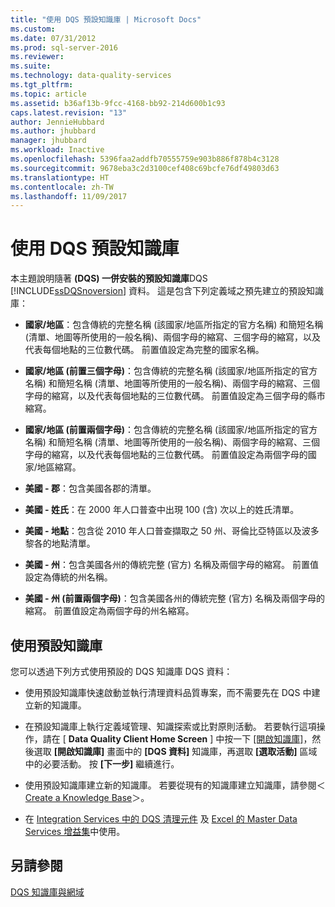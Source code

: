 ```yaml
---
title: "使用 DQS 預設知識庫 | Microsoft Docs"
ms.custom: 
ms.date: 07/31/2012
ms.prod: sql-server-2016
ms.reviewer: 
ms.suite: 
ms.technology: data-quality-services
ms.tgt_pltfrm: 
ms.topic: article
ms.assetid: b36af13b-9fcc-4168-bb92-214d600b1c93
caps.latest.revision: "13"
author: JennieHubbard
ms.author: jhubbard
manager: jhubbard
ms.workload: Inactive
ms.openlocfilehash: 5396faa2addfb70555759e903b886f878b4c3128
ms.sourcegitcommit: 9678eba3c2d3100cef408c69bcfe76df49803d63
ms.translationtype: HT
ms.contentlocale: zh-TW
ms.lasthandoff: 11/09/2017
---
```

# <a name="using-the-dqs-default-knowledge-base"></a>使用 DQS 預設知識庫
  本主題說明隨著 **(DQS) 一併安裝的預設知識庫**DQS [!INCLUDE[ssDQSnoversion](../includes/ssdqsnoversion-md.md)] 資料。 這是包含下列定義域之預先建立的預設知識庫：  
  
-   **國家/地區**：包含傳統的完整名稱 (該國家/地區所指定的官方名稱) 和簡短名稱 (清單、地圖等所使用的一般名稱)、兩個字母的縮寫、三個字母的縮寫，以及代表每個地點的三位數代碼。  前置值設定為完整的國家名稱。  
  
-   **國家/地區 (前置三個字母)**：包含傳統的完整名稱 (該國家/地區所指定的官方名稱) 和簡短名稱 (清單、地圖等所使用的一般名稱)、兩個字母的縮寫、三個字母的縮寫，以及代表每個地點的三位數代碼。  前置值設定為三個字母的縣市縮寫。  
  
-   **國家/地區 (前置兩個字母)**：包含傳統的完整名稱 (該國家/地區所指定的官方名稱) 和簡短名稱 (清單、地圖等所使用的一般名稱)、兩個字母的縮寫、三個字母的縮寫，以及代表每個地點的三位數代碼。  前置值設定為兩個字母的國家/地區縮寫。  
  
-   **美國 - 郡**：包含美國各郡的清單。  
  
-   **美國 - 姓氏**：在 2000 年人口普查中出現 100 (含) 次以上的姓氏清單。  
  
-   **美國 - 地點**：包含從 2010 年人口普查擷取之 50 州、哥倫比亞特區以及波多黎各的地點清單。  
  
-   **美國 - 州**：包含美國各州的傳統完整 (官方) 名稱及兩個字母的縮寫。 前置值設定為傳統的州名稱。  
  
-   **美國 - 州 (前置兩個字母)**：包含美國各州的傳統完整 (官方) 名稱及兩個字母的縮寫。 前置值設定為兩個字母的州名縮寫。  
  
## <a name="using-the-default-knowledge-base"></a>使用預設知識庫  
 您可以透過下列方式使用預設的 DQS 知識庫 DQS 資料：  
  
-   使用預設知識庫快速啟動並執行清理資料品質專案，而不需要先在 DQS 中建立新的知識庫。  
  
-   在預設知識庫上執行定義域管理、知識探索或比對原則活動。 若要執行這項操作，請在 [ **Data Quality Client Home Screen** ] 中按一下 [[開啟知識庫]](../data-quality-services/data-quality-client-home-screen.md)，然後選取 **[開啟知識庫]** 畫面中的 **[DQS 資料]** 知識庫，再選取 **[選取活動]** 區域中的必要活動。 按 **[下一步]** 繼續進行。  
  
-   使用預設知識庫建立新的知識庫。 若要從現有的知識庫建立知識庫，請參閱＜ [Create a Knowledge Base](../data-quality-services/create-a-knowledge-base.md)＞。  
  
-   在 [Integration Services 中的 DQS 清理元件](http://go.microsoft.com/fwlink/?LinkId=238830) 及 [Excel 的 Master Data Services 增益集](../master-data-services/microsoft-excel-add-in/data-quality-matching-in-the-mds-add-in-for-excel.md)中使用。  
  
## <a name="see-also"></a>另請參閱  
 [DQS 知識庫與網域](../data-quality-services/dqs-knowledge-bases-and-domains.md)  
  
  
